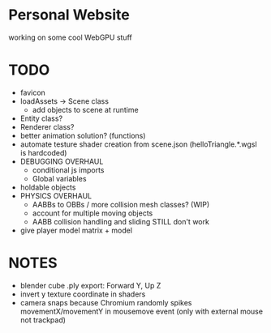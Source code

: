# Personal Website

working on some cool WebGPU stuff

# TODO
- favicon
- loadAssets -> Scene class
    - add objects to scene at runtime
- Entity class?
- Renderer class?
- better animation solution? (functions)
- automate testure shader creation from scene.json (helloTriangle.\*.wgsl is hardcoded)
- DEBUGGING OVERHAUL
    - conditional js imports
    - Global variables
- holdable objects
- PHYSICS OVERHAUL
    - AABBs to OBBs / more collision mesh classes? (WIP)
    - account for multiple moving objects
    - AABB collision handling and sliding STILL don't work
- give player model matrix + model

# NOTES
- blender cube .ply export: Forward Y, Up Z
- invert y texture coordinate in shaders
- camera snaps because Chromium randomly spikes movementX/movementY in mousemove event (only with external mouse not trackpad)
